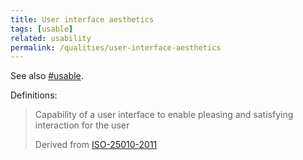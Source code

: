 ```yaml
---
title: User interface aesthetics
tags: [usable]
related: usability
permalink: /qualities/user-interface-aesthetics
---
```



See also [#usable](/tag-usable). 


Definitions:

>Capability of a user interface to enable pleasing and satisfying interaction for the user
>
>Derived from [ISO-25010-2011](/references/#iso-25010-2011)


